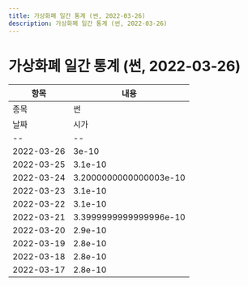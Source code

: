 ```yaml
---
title: 가상화폐 일간 통계 (썬, 2022-03-26)
description: 가상화폐 일간 통계 (썬, 2022-03-26)
---
```


가상화폐 일간 통계 (썬, 2022-03-26)
===

|항목|내용|
|--|--|
|종목|썬||마켓|BTC-SUN||종류|일 단위 캔들||기간|2022-03-17T09:00:00 - 2022-03-26T09:00:00|
|날짜|시가|저가|고가|종가|비고|
|--|--|--|--|--|--|
|2022-03-26|3e-10|3e-10|3e-10|3e-10|    |
|2022-03-25|3.1e-10|3e-10|3.2000000000000003e-10|3e-10|    |
|2022-03-24|3.2000000000000003e-10|3e-10|3.2000000000000003e-10|3.1e-10|    |
|2022-03-23|3.1e-10|3e-10|3.2000000000000003e-10|3.1e-10|    |
|2022-03-22|3.1e-10|2.9e-10|3.2000000000000003e-10|3.1e-10|    |
|2022-03-21|3.3999999999999996e-10|3e-10|3.3999999999999996e-10|3.1e-10|    |
|2022-03-20|2.9e-10|2.8e-10|3.9000000000000005e-10|3.3999999999999996e-10|    |
|2022-03-19|2.8e-10|2.8e-10|3e-10|2.8e-10|    |
|2022-03-18|2.8e-10|2.8e-10|3e-10|2.8e-10|    |
|2022-03-17|2.8e-10|2.8e-10|2.9e-10|2.9e-10|    |
